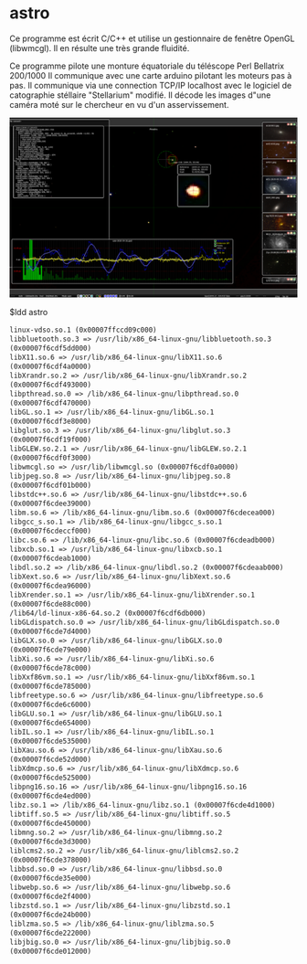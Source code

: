 # astro

Ce programme est écrit C/C++ et utilise un gestionnaire de fenêtre OpenGL (libwmcgl).
Il en résulte une très grande fluidité.

Ce programme pilote une monture équatoriale du téléscope Perl Bellatrix 200/1000
Il communique avec une carte arduino pilotant les moteurs pas à pas.
Il communique via une connection TCP/IP localhost avec le logiciel de catographie stéllaire "Stellarium" modifié.
Il décode les images d"une caméra moté sur le chercheur en vu d'un asservissement.

![alt text](https://github.com/Runsys16/astro/blob/main/images/capture0.png?raw=true)



$ldd astro 

	linux-vdso.so.1 (0x00007ffccd09c000)
	libbluetooth.so.3 => /usr/lib/x86_64-linux-gnu/libbluetooth.so.3 (0x00007f6cdf5dd000)
	libX11.so.6 => /usr/lib/x86_64-linux-gnu/libX11.so.6 (0x00007f6cdf4a0000)
	libXrandr.so.2 => /usr/lib/x86_64-linux-gnu/libXrandr.so.2 (0x00007f6cdf493000)
	libpthread.so.0 => /lib/x86_64-linux-gnu/libpthread.so.0 (0x00007f6cdf470000)
	libGL.so.1 => /usr/lib/x86_64-linux-gnu/libGL.so.1 (0x00007f6cdf3e8000)
	libglut.so.3 => /usr/lib/x86_64-linux-gnu/libglut.so.3 (0x00007f6cdf19f000)
	libGLEW.so.2.1 => /usr/lib/x86_64-linux-gnu/libGLEW.so.2.1 (0x00007f6cdf0f3000)
	libwmcgl.so => /usr/lib/libwmcgl.so (0x00007f6cdf0a0000)
	libjpeg.so.8 => /usr/lib/x86_64-linux-gnu/libjpeg.so.8 (0x00007f6cdf01b000)
	libstdc++.so.6 => /usr/lib/x86_64-linux-gnu/libstdc++.so.6 (0x00007f6cdee39000)
	libm.so.6 => /lib/x86_64-linux-gnu/libm.so.6 (0x00007f6cdecea000)
	libgcc_s.so.1 => /lib/x86_64-linux-gnu/libgcc_s.so.1 (0x00007f6cdeccf000)
	libc.so.6 => /lib/x86_64-linux-gnu/libc.so.6 (0x00007f6cdeadb000)
	libxcb.so.1 => /usr/lib/x86_64-linux-gnu/libxcb.so.1 (0x00007f6cdeab1000)
	libdl.so.2 => /lib/x86_64-linux-gnu/libdl.so.2 (0x00007f6cdeaab000)
	libXext.so.6 => /usr/lib/x86_64-linux-gnu/libXext.so.6 (0x00007f6cdea96000)
	libXrender.so.1 => /usr/lib/x86_64-linux-gnu/libXrender.so.1 (0x00007f6cde88c000)
	/lib64/ld-linux-x86-64.so.2 (0x00007f6cdf6db000)
	libGLdispatch.so.0 => /usr/lib/x86_64-linux-gnu/libGLdispatch.so.0 (0x00007f6cde7d4000)
	libGLX.so.0 => /usr/lib/x86_64-linux-gnu/libGLX.so.0 (0x00007f6cde79e000)
	libXi.so.6 => /usr/lib/x86_64-linux-gnu/libXi.so.6 (0x00007f6cde78c000)
	libXxf86vm.so.1 => /usr/lib/x86_64-linux-gnu/libXxf86vm.so.1 (0x00007f6cde785000)
	libfreetype.so.6 => /usr/lib/x86_64-linux-gnu/libfreetype.so.6 (0x00007f6cde6c6000)
	libGLU.so.1 => /usr/lib/x86_64-linux-gnu/libGLU.so.1 (0x00007f6cde654000)
	libIL.so.1 => /usr/lib/x86_64-linux-gnu/libIL.so.1 (0x00007f6cde535000)
	libXau.so.6 => /usr/lib/x86_64-linux-gnu/libXau.so.6 (0x00007f6cde52d000)
	libXdmcp.so.6 => /usr/lib/x86_64-linux-gnu/libXdmcp.so.6 (0x00007f6cde525000)
	libpng16.so.16 => /usr/lib/x86_64-linux-gnu/libpng16.so.16 (0x00007f6cde4ed000)
	libz.so.1 => /lib/x86_64-linux-gnu/libz.so.1 (0x00007f6cde4d1000)
	libtiff.so.5 => /usr/lib/x86_64-linux-gnu/libtiff.so.5 (0x00007f6cde450000)
	libmng.so.2 => /usr/lib/x86_64-linux-gnu/libmng.so.2 (0x00007f6cde3d3000)
	liblcms2.so.2 => /usr/lib/x86_64-linux-gnu/liblcms2.so.2 (0x00007f6cde378000)
	libbsd.so.0 => /usr/lib/x86_64-linux-gnu/libbsd.so.0 (0x00007f6cde35e000)
	libwebp.so.6 => /usr/lib/x86_64-linux-gnu/libwebp.so.6 (0x00007f6cde2f4000)
	libzstd.so.1 => /usr/lib/x86_64-linux-gnu/libzstd.so.1 (0x00007f6cde24b000)
	liblzma.so.5 => /lib/x86_64-linux-gnu/liblzma.so.5 (0x00007f6cde222000)
	libjbig.so.0 => /usr/lib/x86_64-linux-gnu/libjbig.so.0 (0x00007f6cde012000)
